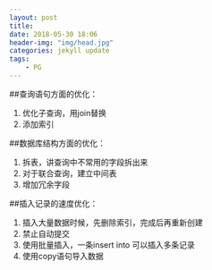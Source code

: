 ```yaml
---
layout: post
title: 
date: 2018-05-30 18:06
header-img: "img/head.jpg"
categories: jekyll update
tags:
    - PG
---
```


##查询语句方面的优化：

1. 优化子查询，用join替换
2. 添加索引

##数据库结构方面的优化：

1. 拆表，讲查询中不常用的字段拆出来
2. 对于联合查询，建立中间表
3. 增加冗余字段

##插入记录的速度优化：

1. 插入大量数据时候，先删除索引，完成后再重新创建
2. 禁止自动提交
3. 使用批量插入，一条insert into 可以插入多条记录
4. 使用copy语句导入数据
